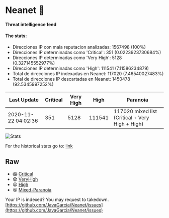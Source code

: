# Neanet :hocho:
#### Threat intelligence feed
#### The stats:

- Direcciones IP con mala reputacion analizadas: 1567498 (100%)
- Direcciones IP determinadas como 'Critical':  351 (0.0223923730684%)
- Direcciones IP determinadas como 'Very High':  5128 (0.327145552977%)
- Direcciones IP determinadas como 'High':  111541 (7.11586234879)
- Total de direcciones IP indexadas en Neanet:  117020 (7.46540027483%)
- Total de direcciones IP descartadas en Neanet:  1450478 (92.5345997252%)

| Last Update | Critical | Very High | High | Paranoia |
| --- | --- | --- | --- | --- |
| 2020-11-22 04:02:36 | 351 | 5128 | 111541 | 117020 mixed list (Critical + Very High + High)|

![Stats](https://docs.google.com/spreadsheets/d/e/2PACX-1vSnaNMIXVabIpDJjufMlzH7poXnshF3mgd8Is1g9ytUEzVsP5my4Trn8f-xkoLLQ38xpL3HtmUexLo6/pubchart?oid=501124687&format=image)

For the historical stats go to: [link](/stats.csv)
## Raw
- :scream: [Critical](https://raw.githubusercontent.com/JavaGarcia/Neanet/master/blacklists/neanet_critical.txt)
- :fearful: [VeryHigh](https://raw.githubusercontent.com/JavaGarcia/Neanet/master/blacklists/neanet_veryHigh.txtt)
- :frowning: [High](https://raw.githubusercontent.com/JavaGarcia/Neanet/master/blacklists/neanet_high.txt)
- :dizzy_face: [Mixed-Paranoia](https://raw.githubusercontent.com/JavaGarcia/Neanet/master/blacklists/neanet_all.txt)


Your IP is indexed? You may request to takedown. [https://github.com/JavaGarcia/Neanet/issues](https://github.com/JavaGarcia/Neanet/issues)














































































































































































































































































































































































































































































































































































































































































































































































































































































































































































































































































































































































































































































































































































































































































































































































































































































































































































































































































































































































































































































































































































































































































































































































































